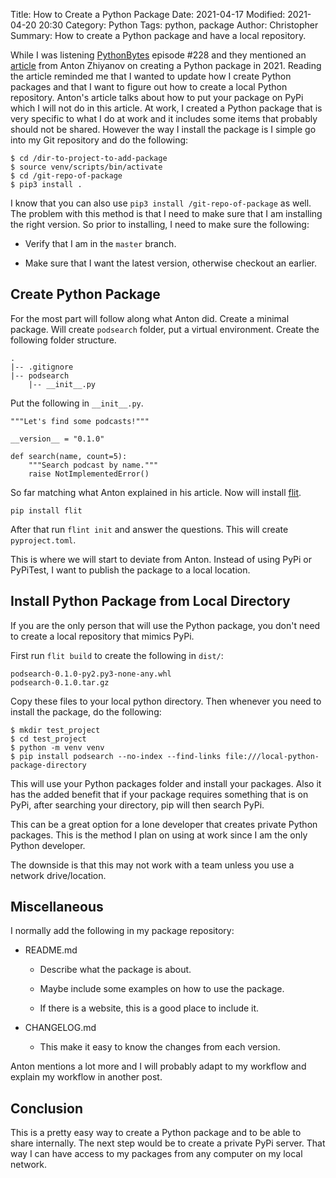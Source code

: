 Title: How to Create a Python Package
Date: 2021-04-17
Modified: 2021-04-20 20:30
Category: Python
Tags: python, package
Author: Christopher
Summary: How to create a Python package and have a local repository.

While I was listening
[PythonBytes](https://pythonbytes.fm/episodes/show/228/supreme-court-decides-api-copyright-battle)
episode #228 and they mentioned an
[article](https://antonz.org/python-packaging) from Anton Zhiyanov on creating
a Python package in 2021.
Reading the article reminded me that I wanted to update how I create Python
packages and that I want to figure out how to create a local Python
repository.
Anton's article talks about how to put your package on PyPi which I will not do
in this article.
At work, I created a Python package that is very specific to what I do at work
and it includes some items that probably should not be shared.
However the way I install the package is I simple go into my Git repository and
do the following:

    $ cd /dir-to-project-to-add-package
    $ source venv/scripts/bin/activate
    $ cd /git-repo-of-package
    $ pip3 install .

I know that you can also use `pip3 install /git-repo-of-package` as well.
The problem with this method is that I need to make sure that I am installing
the right version.
So prior to installing, I need to make sure the following:

- Verify that I am in the `master` branch.

- Make sure that I want the latest version, otherwise checkout an earlier.

## Create Python Package

For the most part will follow along what Anton did.
Create a minimal package.
Will create `podsearch` folder, put a virtual environment.
Create the following folder structure.

    .
    |-- .gitignore
    |-- podsearch
        |-- __init__.py

Put the following in `__init__.py`.

    """Let's find some podcasts!"""

    __version__ = "0.1.0"

    def search(name, count=5):
        """Search podcast by name."""
        raise NotImplementedError()

So far matching what Anton explained in his article.
Now will install [flit](https://flit.readthedocs.io/en/latest/).

    pip install flit

After that run `flint init` and answer the questions.
This will create `pyproject.toml`.

This is where we will start to deviate from Anton.
Instead of using PyPi or PyPiTest, I want to publish the package to a local
location.

## Install Python Package from Local Directory

If you are the only person that will use the Python package, you don't need to
create a local repository that mimics PyPi.

First run `flit build` to create the following in `dist/`:

    podsearch-0.1.0-py2.py3-none-any.whl
    podsearch-0.1.0.tar.gz

Copy these files to your local python directory.
Then whenever you need to install the package, do the following:

    $ mkdir test_project
    $ cd test_project
    $ python -m venv venv
    $ pip install podsearch --no-index --find-links file:///local-python-package-directory

This will use your Python packages folder and install your packages.
Also it has the added benefit that if your package requires something that is
on PyPi, after searching your directory, pip will then search PyPi.

This can be a great option for a lone developer that creates private Python
packages.
This is the method I plan on using at work since I am the only Python
developer.

The downside is that this may not work with a team unless you use a network
drive/location.

## Miscellaneous

I normally add the following in my package repository:

- README.md

    - Describe what the package is about.

    - Maybe include some examples on how to use the package.

    - If there is a website, this is a good place to include it.

- CHANGELOG.md

    - This make it easy to know the changes from each version.

Anton mentions a lot more and I will probably adapt to my workflow and explain
my workflow in another post.

## Conclusion

This is a pretty easy way to create a Python package and to be able to share
internally.
The next step would be to create a private PyPi server.
That way I can have access to my packages from any computer on my local network.
